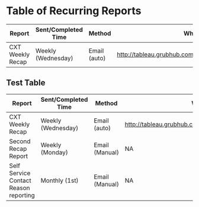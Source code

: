 # Table of Recurring Reports

| Report           | Sent/Completed Time  | Method       | Where to find it                                            |
|------------------|----------------------|--------------|-------------------------------------------------------------|
| CXT Weekly Recap | Weekly (Wednesday)   | Email (auto) | http://tableau.grubhub.com/#/site/Cool/workbooks/0000/views |


## Test Table
| Report | Sent/Completed Time | Method | Where to find it |
|------- |---------------------|--------|------------------|
| CXT Weekly Recap | Weekly (Wednesday) | Email (auto) | http://tableau.grubhub.com/#/site/Cool/workbooks/0000/views |
| Second Recap Report | Weekly (Monday) | Email (Manual) | NA |
| Self Service Contact Reason reporting | Monthly (1st) | Email (Manual) | NA |
